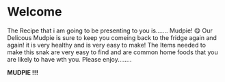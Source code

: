 # Welcome
The Recipe that i am going to be presenting to you is.......
Mudpie! :yum: 
Our Delicous Mudpie is sure to keep you comeing back to the fridge again and again! 
it is very healthy and is very easy to make!
The Items needed to make this snak are very easy to find and are common home foods that you are likely to have wth you.
Please enjoy........


**MUDPIE !!!**